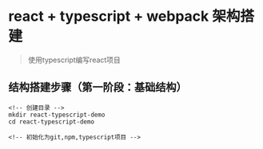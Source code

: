 # react + typescript + webpack 架构搭建
> 使用typescript编写react项目

## 结构搭建步骤（第一阶段：基础结构）
```
<!-- 创建目录 -->
mkdir react-typescript-demo
cd react-typescript-demo

<!-- 初始化为git,npm,typescript项目 -->

```
